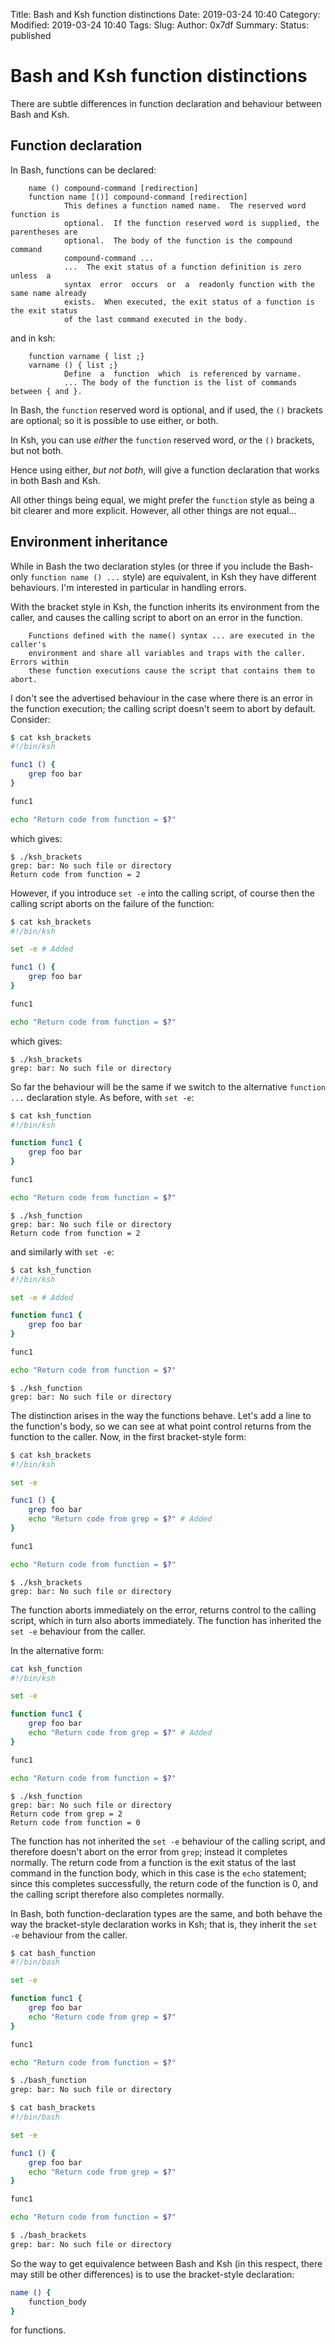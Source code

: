 Title: Bash and Ksh function distinctions
Date: 2019-03-24 10:40
Category:  
Modified: 2019-03-24 10:40
Tags: 
Slug: 
Author: 0x7df
Summary: 
Status: published

# Bash and Ksh function distinctions


There are subtle differences in function declaration and behaviour between Bash
and Ksh.

## Function declaration

In Bash, functions can be declared:


```
    name () compound-command [redirection]
    function name [()] compound-command [redirection]
            This defines a function named name.  The reserved word function is
            optional.  If the function reserved word is supplied, the parentheses are
            optional.  The body of the function is the compound command
            compound-command ...
            ...  The exit status of a function definition is zero  unless  a
            syntax  error  occurs  or  a  readonly function with the same name already
            exists.  When executed, the exit status of a function is the exit status
            of the last command executed in the body.
```

and in ksh:


```
    function varname { list ;}
    varname () { list ;}
            Define  a  function  which  is referenced by varname.
            ... The body of the function is the list of commands between { and }.
```

In Bash, the `function` reserved word is optional, and if used, the `()`
brackets are optional; so it is possible to use either, or both.

In Ksh, you can use *either* the `function` reserved word, *or* the `()`
brackets, but not both.

Hence using either, *but not both*, will give a function declaration that works
in both Bash and Ksh.

All other things being equal, we might prefer the `function` style as being a
bit clearer and more explicit. However, all other things are not equal...

## Environment inheritance

While in Bash the two declaration styles (or three if you include the
Bash-only `function name () ...` style) are equivalent, in Ksh they have
different behaviours. I'm interested in particular in handling errors.

With the bracket style in Ksh, the function inherits its environment
from the caller, and causes the calling script to abort on an error
in the function.

```
    Functions defined with the name() syntax ... are executed in the caller's
    environment and share all variables and traps with the caller.  Errors within
    these function executions cause the script that contains them to abort.
```

I don't see the advertised behaviour in the case where there is an error in the
function execution; the calling script doesn't seem to abort by default.
Consider:

```bash
$ cat ksh_brackets
#!/bin/ksh

func1 () {
    grep foo bar
}

func1

echo "Return code from function = $?"
```

which gives:

```
$ ./ksh_brackets
grep: bar: No such file or directory
Return code from function = 2
```

However, if you introduce `set -e` into the calling script, of course then the
calling script aborts on the failure of the function:

```bash
$ cat ksh_brackets
#!/bin/ksh

set -e # Added

func1 () {
    grep foo bar
}

func1

echo "Return code from function = $?"
```

which gives:

```
$ ./ksh_brackets
grep: bar: No such file or directory
```

So far the behaviour will be the same if we switch to the alternative
`function ...` declaration style. As before, with `set -e`:

```bash
$ cat ksh_function
#!/bin/ksh

function func1 {
    grep foo bar
}

func1

echo "Return code from function = $?"
```
```
$ ./ksh_function
grep: bar: No such file or directory
Return code from function = 2
```

and similarly with `set -e`:

```bash
$ cat ksh_function
#!/bin/ksh

set -e # Added

function func1 {
    grep foo bar
}

func1

echo "Return code from function = $?"
```
```
$ ./ksh_function
grep: bar: No such file or directory
```

The distinction arises in the way the functions behave. Let's add a line to
the function's body, so we can see at what point control returns from the
function to the caller. Now, in the first bracket-style form:

```bash
$ cat ksh_brackets
#!/bin/ksh

set -e

func1 () {
    grep foo bar
    echo "Return code from grep = $?" # Added
}

func1

echo "Return code from function = $?"
```
```
$ ./ksh_brackets
grep: bar: No such file or directory
```

The function aborts immediately on the error, returns control to the calling
script, which in turn also aborts immediately. The function has inherited the
`set -e` behaviour from the caller.

In the alternative form:

```bash
cat ksh_function
#!/bin/ksh

set -e

function func1 {
    grep foo bar
    echo "Return code from grep = $?" # Added
}

func1

echo "Return code from function = $?"
```
```
$ ./ksh_function
grep: bar: No such file or directory
Return code from grep = 2
Return code from function = 0
```

The function has not inherited the `set -e` behaviour of the calling script,
and therefore doesn't abort on the error from `grep`; instead it completes
normally. The return code from a function is the exit status of the last
command in the function body, which in this case is the `echo` statement; since
this completes successfully, the return code of the function is 0, and the
calling script therefore also completes normally.

In Bash, both function-declaration types are the same, and both behave the way
the bracket-style declaration works in Ksh; that is, they inherit the `set -e`
behaviour from the caller.

```bash
$ cat bash_function
#!/bin/bash

set -e

function func1 {
    grep foo bar
    echo "Return code from grep = $?"
}

func1

echo "Return code from function = $?"
```

```bash
$ ./bash_function
grep: bar: No such file or directory
```

```bash
$ cat bash_brackets 
#!/bin/bash

set -e

func1 () {
    grep foo bar
    echo "Return code from grep = $?"
}

func1

echo "Return code from function = $?"
```

```bash
$ ./bash_brackets
grep: bar: No such file or directory
```

So the way to get equivalence between Bash and Ksh (in this respect, there
may still be other differences) is to use the bracket-style declaration:

```bash
name () {
    function_body
}
```

for functions.

